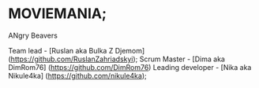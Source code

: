 # MOVIEMANIA; 

ANgry Beavers 


Team lead - [Ruslan aka Bulka Z Djemom] (https://github.com/RuslanZahriadskyi);
Scrum Master - [Dima aka DimRom76] (https://github.com/DimRom76)
Leading developer - [Nika aka Nikule4ka] (https://github.com/nikule4ka);







